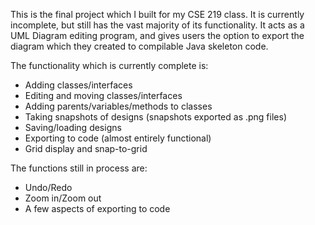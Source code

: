 This is the final project which I built for my CSE 219 class. It is currently incomplete, but still has the vast majority of its functionality. It acts as a UML Diagram editing program, and gives users the option to export the diagram which they created to compilable Java skeleton code.

The functionality which is currently complete is:

- Adding classes/interfaces
- Editing and moving classes/interfaces
- Adding parents/variables/methods to classes
- Taking snapshots of designs (snapshots exported as .png files)
- Saving/loading designs
- Exporting to code (almost entirely functional)
- Grid display and snap-to-grid

The functions still in process are:

- Undo/Redo
- Zoom in/Zoom out
- A few aspects of exporting to code